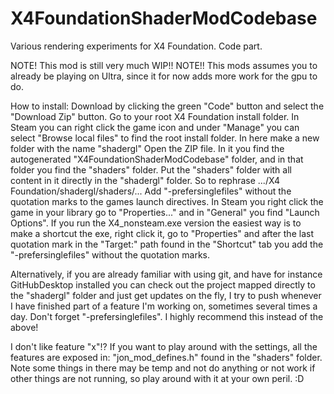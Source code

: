 # X4FoundationShaderModCodebase
Various rendering experiments for X4 Foundation. Code part.

NOTE! This mod is still very much WIP!!
NOTE!! This mods assumes you to already be playing on Ultra, since it for now adds more work for the gpu to do.

How to install:
Download by clicking the green "Code" button and select the "Download Zip" button.
Go to your root X4 Foundation install folder. In Steam you can right click the game icon and under "Manage" you can select "Browse local files" to find the root install folder. In here make a new folder with the name "shadergl"
Open the ZIP file. In it you find the autogenerated "X4FoundationShaderModCodebase" folder, and in that folder you find the "shaders" folder. Put the "shaders" folder with all content in it directly in the  "shadergl" folder. So to rephrase .../X4 Foundation/shadergl/shaders/...
Add "-prefersinglefiles"  without the quotation marks to the games launch directives. In Steam you right click the game in your library go to "Properties..." and in "General" you find "Launch Options". If you run the X4_nonsteam.exe version the easiest way is to make a shortcut the exe, right click it, go to "Properties" and after the last quotation mark in the "Target:" path found in the "Shortcut" tab you add the "-prefersinglefiles"  without the quotation marks.

Alternatively, if you are already familiar with using git, and have for instance GitHubDesktop installed you can check out the project mapped directly to the "shadergl" folder and just get updates on the fly, I try to push whenever I have finished part of a feature I'm working on, sometimes several times a day. Don't forget "-prefersinglefiles". I highly recommend this instead of the above!

I don't like feature "x"!?
If you want to play around with the settings, all the features are exposed in: "jon_mod_defines.h" found in the "shaders" folder. Note some things in there may be temp and not do anything or not work if other things are not running, so play around with it at your own peril. :D


